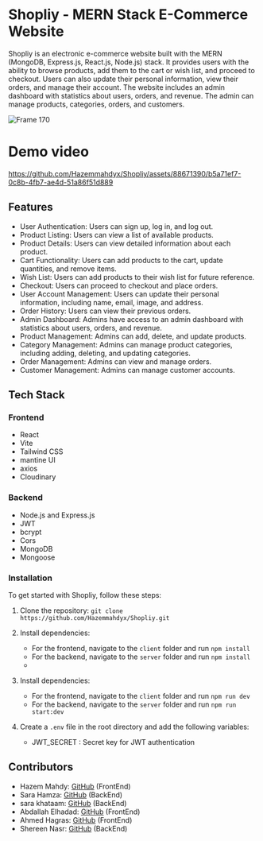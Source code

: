 # Shopliy - MERN Stack E-Commerce Website

Shopliy is an electronic e-commerce website built with the MERN (MongoDB, Express.js, React.js, Node.js) stack. It provides users with the ability to browse products, add them to the cart or wish list, and proceed to checkout. Users can also update their personal information, view their orders, and manage their account. The website includes an admin dashboard with statistics about users, orders, and revenue. The admin can manage products, categories, orders, and customers.

![Frame 170](https://github.com/Hazemmahdyx/Shopliy/assets/88671390/bdb1142b-0806-4bb3-8f9d-0e969ec0485c)

# Demo video

https://github.com/Hazemmahdyx/Shopliy/assets/88671390/b5a71ef7-0c8b-4fb7-ae4d-51a86f51d889


## Features

- User Authentication: Users can sign up, log in, and log out.
- Product Listing: Users can view a list of available products.
- Product Details: Users can view detailed information about each product.
- Cart Functionality: Users can add products to the cart, update quantities, and remove items.
- Wish List: Users can add products to their wish list for future reference.
- Checkout: Users can proceed to checkout and place orders.
- User Account Management: Users can update their personal information, including name, email, image, and address.
- Order History: Users can view their previous orders.
- Admin Dashboard: Admins have access to an admin dashboard with statistics about users, orders, and revenue.
- Product Management: Admins can add, delete, and update products.
- Category Management: Admins can manage product categories, including adding, deleting, and updating categories.
- Order Management: Admins can view and manage orders.
- Customer Management: Admins can manage customer accounts.

## Tech Stack

### Frontend

- React
- Vite
- Tailwind CSS
- mantine UI
- axios
- Cloudinary

### Backend

- Node.js and Express.js
- JWT
- bcrypt
- Cors
- MongoDB
- Mongoose

### Installation

To get started with Shopliy, follow these steps:

1. Clone the repository: `git clone https://github.com/Hazemmahdyx/Shopliy.git`

2. Install dependencies:
   - For the frontend, navigate to the `client` folder and run `npm install`
   - For the backend, navigate to the `server` folder and run `npm install`
   -
3. Install dependencies:

   - For the frontend, navigate to the `client` folder and run `npm run dev`
   - For the backend, navigate to the `server` folder and run `npm run start:dev`

4. Create a `.env` file in the root directory and add the following variables:
   - JWT_SECRET : Secret key for JWT authentication

## Contributors

- Hazem Mahdy: [GitHub](https://github.com/Hazemmahdyx) (FrontEnd)
- Sara Hamza: [GitHub](https://github.com/SaraSaadoun) (BackEnd)
- sara khataam: [GitHub](https://github.com/sarakhataam) (BackEnd)
- Abdallah Elhadad: [GitHub](https://github.com/7adidaz) (FrontEnd)
- Ahmed Hagras: [GitHub](https://github.com/AHM215) (FrontEnd)
- Shereen Nasr: [GitHub](https://github.com/Shereen-nasr) (BackEnd)
